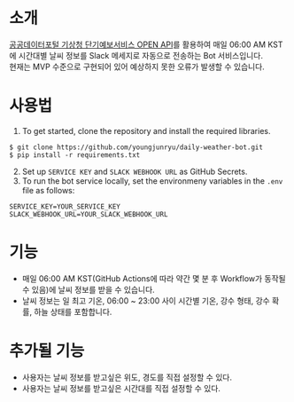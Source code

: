 # 소개
[공공데이터포털 기상청 단기예보서비스 OPEN API](https://www.data.go.kr/tcs/dss/selectApiDataDetailView.do?publicDataPk=15084084#/tab_layer_detail_function)를 활용하여 매일 06:00 AM KST에 시간대별 날씨 정보를 Slack 메세지로 자동으로 전송하는 Bot 서비스입니다.   
현재는 MVP 수준으로 구현되어 있어 예상하지 못한 오류가 발생할 수 있습니다.

# 사용법
1. To get started, clone the repository and install the required libraries.
```angular2html
$ git clone https://github.com/youngjunryu/daily-weather-bot.git
$ pip install -r requirements.txt
```

2. Set up `SERVICE KEY` and `SLACK WEBHOOK URL` as GitHub Secrets.
3. To run the bot service locally, set the environmeny variables in the `.env` file as follows:
```angular2html
SERVICE_KEY=YOUR_SERVICE_KEY
SLACK_WEBHOOK_URL=YOUR_SLACK_WEBHOOK_URL
```

# 기능
- 매일 06:00 AM KST(GitHub Actions에 따라 약간 몇 분 후 Workflow가 동작될 수 있음)에 날씨 정보를 받을 수 있습니다.
- 날씨 정보는 일 최고 기온, 06:00 ~ 23:00 사이 시간별 기온, 강수 형태, 강수 확률, 하늘 상태를 포함합니다.

# 추가될 기능
- 사용자는 날씨 정보를 받고싶은 위도, 경도를 직접 설정할 수 있다.
- 사용자는 날씨 정보를 받고싶은 시간대를 직접 설정할 수 있다.
